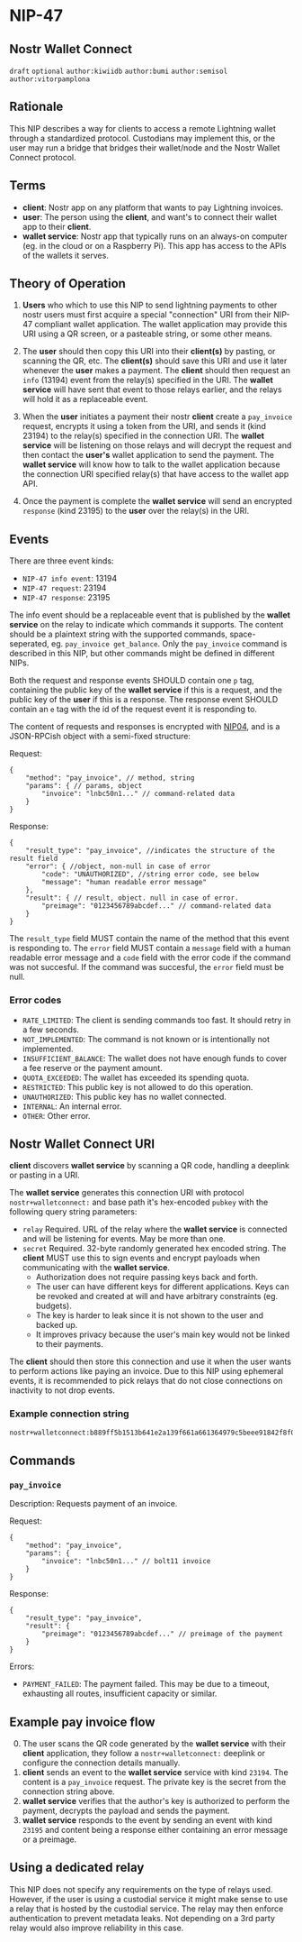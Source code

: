 NIP-47
======

Nostr Wallet Connect
--------------------

`draft` `optional` `author:kiwiidb` `author:bumi` `author:semisol` `author:vitorpamplona`

## Rationale

This NIP describes a way for clients to access a remote Lightning wallet through a standardized protocol. Custodians may implement this, or the user may run a bridge that bridges their wallet/node and the Nostr Wallet Connect protocol.

## Terms

* **client**: Nostr app on any platform that wants to pay Lightning invoices.
* **user**: The person using the **client**, and want's to connect their wallet app to their **client**.
* **wallet service**: Nostr app that typically runs on an always-on computer (eg. in the cloud or on a Raspberry Pi).  This app has access to the APIs of the wallets it serves.

## Theory of Operation
 1. **Users** who which to use this NIP to send lightning payments to other nostr users must first acquire a special "connection" URI from their NIP-47 compliant wallet application.  The wallet application may provide this URI using a QR screen, or a pasteable string, or some other means. 
 
 2. The **user** should then copy this URI into their **client(s)** by pasting, or scanning the QR, etc.  The **client(s)** should save this URI and use it later whenever the **user** makes a payment.  The **client** should then request an `info` (13194) event from the relay(s) specified in the URI.  The **wallet service** will have sent that event to those relays earlier, and the relays will hold it as a replaceable event.  
 
 3. When the **user** initiates a payment their nostr **client** create a `pay_invoice` request, encrypts it using a token from the URI, and sends it (kind 23194) to the relay(s) specified in the connection URI.  The **wallet service** will be listening on those relays and will decrypt the request and then contact the **user's** wallet application to send the payment.  The **wallet service** will know how to talk to the wallet application because the connection URI specified relay(s) that have access to the wallet app API.  
 
 4. Once the payment is complete the **wallet service** will send an encrypted `response` (kind 23195) to the **user** over the relay(s) in the URI.  

## Events

There are three event kinds:
- `NIP-47 info event`: 13194
- `NIP-47 request`: 23194
- `NIP-47 response`: 23195

The info event should be a replaceable event that is published by the **wallet service** on the relay to indicate which commands it supports. The content should be
a plaintext string with the supported commands, space-seperated, eg. `pay_invoice get_balance`. Only the `pay_invoice` command is described in this NIP, but other commands might be defined in different NIPs.

Both the request and response events SHOULD contain one `p` tag, containing the public key of the **wallet service** if this is a request, and the public key of the **user** if this is a response. The response event SHOULD contain an `e` tag with the id of the request event it is responding to.

The content of requests and responses is encrypted with [NIP04](https://github.com/nostr-protocol/nips/blob/master/04.md), and is a JSON-RPCish object with a semi-fixed structure:

Request:
```jsonc
{
    "method": "pay_invoice", // method, string
    "params": { // params, object
        "invoice": "lnbc50n1..." // command-related data
    }
}
```

Response:
```jsonc
{
    "result_type": "pay_invoice", //indicates the structure of the result field
    "error": { //object, non-null in case of error
        "code": "UNAUTHORIZED", //string error code, see below
        "message": "human readable error message"
    },
    "result": { // result, object. null in case of error.
        "preimage": "0123456789abcdef..." // command-related data
    }
}
```

The `result_type` field MUST contain the name of the method that this event is responding to.
The `error` field MUST contain a `message` field with a human readable error message and a `code` field with the error code if the command was not succesful.
If the command was succesful, the `error` field must be null.

### Error codes
- `RATE_LIMITED`: The client is sending commands too fast. It should retry in a few seconds.
- `NOT_IMPLEMENTED`: The command is not known or is intentionally not implemented.
- `INSUFFICIENT_BALANCE`: The wallet does not have enough funds to cover a fee reserve or the payment amount.
- `QUOTA_EXCEEDED`: The wallet has exceeded its spending quota.
- `RESTRICTED`: This public key is not allowed to do this operation.
- `UNAUTHORIZED`: This public key has no wallet connected.
- `INTERNAL`: An internal error.
- `OTHER`: Other error.

## Nostr Wallet Connect URI
**client** discovers **wallet service** by scanning a QR code, handling a deeplink or pasting in a URI.

The **wallet service** generates this connection URI with protocol `nostr+walletconnect:` and base path it's hex-encoded `pubkey` with the following query string parameters: 

- `relay` Required. URL of the relay where the **wallet service** is connected and will be listening for events. May be more than one.
- `secret` Required. 32-byte randomly generated hex encoded string. The **client** MUST use this to sign events and encrypt payloads when communicating with the **wallet service**.
    - Authorization does not require passing keys back and forth.
    - The user can have different keys for different applications. Keys can be revoked and created at will and have arbitrary constraints (eg. budgets).
    - The key is harder to leak since it is not shown to the user and backed up.
    - It improves privacy because the user's main key would not be linked to their payments.

The **client** should then store this connection and use it when the user wants to perform actions like paying an invoice. Due to this NIP using ephemeral events, it is recommended to pick relays that do not close connections on inactivity to not drop events.

### Example connection string
```sh
nostr+walletconnect:b889ff5b1513b641e2a139f661a661364979c5beee91842f8f0ef42ab558e9d4?relay=wss%3A%2F%2Frelay.damus.io&secret=71a8c14c1407c113601079c4302dab36460f0ccd0ad506f1f2dc73b5100e4f3c
```

## Commands

### `pay_invoice`

Description: Requests payment of an invoice.

Request:
```jsonc
{
    "method": "pay_invoice",
    "params": {
        "invoice": "lnbc50n1..." // bolt11 invoice
    }
}
```

Response:
```jsonc
{
    "result_type": "pay_invoice",
    "result": { 
        "preimage": "0123456789abcdef..." // preimage of the payment
    }
}
```

Errors:
- `PAYMENT_FAILED`: The payment failed. This may be due to a timeout, exhausting all routes, insufficient capacity or similar.

## Example pay invoice flow

0. The user scans the QR code generated by the **wallet service** with their **client** application, they follow a `nostr+walletconnect:` deeplink or configure the connection details manually.
1. **client** sends an event to the **wallet service** service with kind `23194`. The content is a `pay_invoice` request. The private key is the secret from the connection string above.
2. **wallet service** verifies that the author's key is authorized to perform the payment, decrypts the payload and sends the payment.
3. **wallet service** responds to the event by sending an event with kind `23195` and content being a response either containing an error message or a preimage.

## Using a dedicated relay
This NIP does not specify any requirements on the type of relays used. However, if the user is using a custodial service it might make sense to use a relay that is hosted by the custodial service. The relay may then enforce authentication to prevent metadata leaks. Not depending on a 3rd party relay would also improve reliability in this case.
